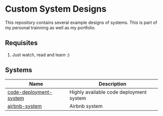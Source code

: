 # Custom System Designs

This repository contains several example designs of systems. This is part of my personal 
trainning as well as my portfolio.

## Requisites
1. Just watch, read and learn :)


## Systems

| Name    | Description |
|---------|-------------|
| [code-deployment-system](https://github.com/LuisEspinosa7/custom-system-designs/tree/main/code-deployment-system) | Highly available code deployment system |
| [airbnb-system](https://github.com/LuisEspinosa7/custom-system-designs/tree/main/airbnb-system) | Airbnb system |

